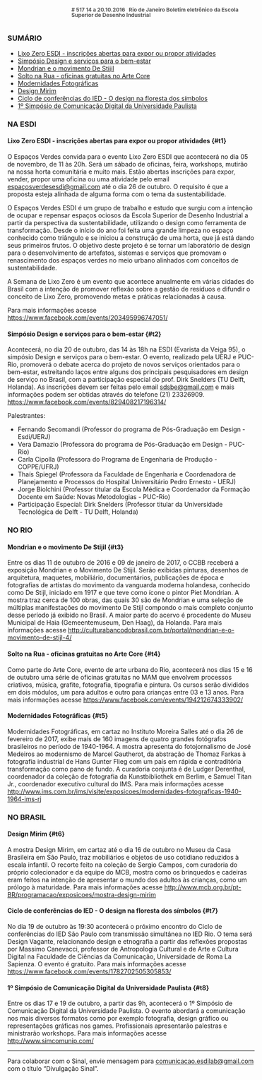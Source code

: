 <!--
---
title: sinal 517 - Esdi
-->
<div style="  width:40em;max-width: 40em;margin: 0 auto;" markdown=1>

<div style="background:url(img/selo.png) no-repeat;line-height:1em;font-size:0.85em;font-weight:bold;color:#555;padding: 0 0 0 145px;margin:0 0 3em 0;" markdown="1">
# 517
14 a 20.10.2016   Rio de Janeiro   
Boletim eletrônico da Escola Superior de Desenho Industrial
</div>


### SUMÁRIO 

  * [Lixo Zero ESDI - inscrições abertas para expor ou propor atividades](#t1)
  * [Simpósio Design e serviços para o bem-estar](#t2)
  * [Mondrian e o movimento De Stijil](#t3)
  * [Solto na Rua - oficinas gratuitas no Arte Core](#t4)
  * [Modernidades Fotográficas](#t5)
  * [Design Mirim](#t6)
  * [Ciclo de conferências do IED - O design na floresta dos símbolos](#t7)
  * [1º Simpósio de Comunicação Digital da Universidade Paulista](#t8) 


### NA ESDI

#### Lixo Zero ESDI - inscrições abertas para expor ou propor atividades {#t1}

O Espaços Verdes convida para o evento Lixo Zero ESDI que acontecerá no dia 05 de novembro, de 11 às 20h. Será um sábado de oficinas, feira, workshops, mutirão na nossa horta comunitária e muito mais. Estão abertas inscrições para expor, vender, propor uma oficina ou uma atividade pelo email espaçosverdesesdi@gmail.com até o dia 26 de outubro. O requisito é que a proposta esteja alinhada de alguma forma com o tema da sustentabilidade. 

O Espaços Verdes ESDI é um grupo de trabalho e estudo que surgiu com a intenção de ocupar e repensar espaços ociosos da Escola Superior de Desenho Industrial a partir da perspectiva da sustentabilidade, utilizando o design como ferramenta de transformação. Desde o início do ano foi feita uma grande limpeza no espaço conhecido como triângulo e se iniciou a construção de uma horta, que já está dando seus primeiros frutos. O objetivo deste projeto é se tornar um laboratório de design para o desenvolvimento de artefatos, sistemas e serviços que promovam o renascimento dos espaços verdes no meio urbano alinhados com conceitos de sustentabilidade.

A Semana de Lixo Zero é um evento que acontece anualmente em várias cidades do Brasil com a intenção de promover reflexão sobre a gestão de resíduos e difundir o conceito de Lixo Zero, promovendo metas e práticas relacionadas à causa. 

Para mais informações acesse https://www.facebook.com/events/203495996747051/ 


#### Simpósio Design e serviços para o bem-estar {#t2}

Acontecerá, no dia 20 de outubro, das 14 às 18h na ESDI (Evarista da Veiga 95), o simpósio Design e serviços para o bem-estar. O evento, realizado pela UERJ e PUC-Rio, promoverá o debate acerca do projeto de novos serviços orientados para o bem-estar, estreitando laços entre alguns dos principais pesquisadores em design de serviço no Brasil, com a participação especial do prof. Dirk Snelders (TU Delft, Holanda). As inscrições devem ser feitas pelo email sdsbe@gmail.com e mais informações podem ser obtidas através do telefone (21) 23326909. https://www.facebook.com/events/829408217196314/ 

Palestrantes: 
- Fernando Secomandi  (Professor do programa de Pós-Graduação em Design - Esdi/UERJ)
- Vera Damazio (Professora do programa de Pós-Graduação em Design - PUC-Rio)
- Carla Cipolla (Professora do Programa de Engenharia de Produção - COPPE/UFRJ)
- Thaís Spiegel (Professora da Faculdade de Engenharia e Coordenadora de Planejamento e Processos do Hospital Universitário Pedro Ernesto - UERJ)
- Jorge Biolchini (Professor titular da Escola Médica e Coordenador da Formação Docente em Saúde: Novas Metodologias - PUC-Rio)
- Participação Especial: Dirk Snelders (Professor titular da Universidade Tecnológica de Delft - TU Delft, Holanda)


### NO RIO

#### Mondrian e o movimento De Stijil {#t3}

Entre os dias 11 de outubro de 2016 e 09 de janeiro de 2017, o CCBB receberá a exposição Mondrian e o Movimento De Stijil. Serão exibidas pinturas, desenhos de arquitetura, maquetes, mobiliário, documentários, publicações de época e fotografias de artistas do movimento da vanguarda moderna holandesa, conhecido como De Stijl, iniciado em 1917 e que teve como ícone o pintor Piet Mondrian. A mostra traz cerca de 100 obras, das quais 30 são de Mondrian e uma seleção de múltiplas manifestações do movimento De Stijl compondo o mais completo conjunto desse período já exibido no Brasil. A maior parte do acervo é procedente do Museu Municipal de Haia (Gemeentemuseum, Den Haag), da Holanda. Para mais informações acesse http://culturabancodobrasil.com.br/portal/mondrian-e-o-movimento-de-stijl-4/ 


#### Solto na Rua - oficinas gratuitas no Arte Core {#t4} 

Como parte do Arte Core, evento de arte urbana do Rio, acontecerá nos dias 15 e 16 de outubro uma série de oficinas gratuitas no MAM que envolvem processos criativos, música, grafite, fotografia, tipografia e pintura. Os cursos serão divididos em dois módulos, um para adultos e outro para crianças entre 03 e 13 anos. Para mais informações acesse https://www.facebook.com/events/194212674333902/ 


#### Modernidades Fotográficas {#t5} 

Modernidades Fotográficas, em cartaz no Instituto Moreira Salles até o dia 26 de fevereiro de 2017, exibe mais de 160 imagens de quatro grandes fotógrafos brasileiros no período de 1940-1964. A mostra apresenta do fotojornalismo de José Medeiros ao modernismo de Marcel Gautherot, da abstração de Thomaz Farkas à fotografia industrial de Hans Gunter Flieg com um país em rápida e contraditória transformação como pano de fundo. A curadoria conjunta é de Ludger Derenthal, coordenador da coleção de fotografia da Kunstbibliothek em Berlim, e Samuel Titan Jr., coordenador executivo cultural do IMS. Para mais informações acesse http://www.ims.com.br/ims/visite/exposicoes/modernidades-fotograficas-1940-1964-ims-rj 


### NO BRASIL 

#### Design Mirim {#t6}

A mostra Design Mirim, em cartaz até o dia 16 de outubro no Museu da Casa Brasileira em São Paulo, traz mobiliários e objetos de uso cotidiano reduzidos à escala infantil. O recorte feito na coleção de Sergio Campos, com curadoria do próprio colecionador e da equipe do MCB, mostra como os brinquedos e cadeiras eram feitos na intenção de apresentar o mundo dos adultos às crianças, como um prólogo à maturidade. Para mais informações acesse http://www.mcb.org.br/pt-BR/programacao/exposicoes/mostra-design-mirim 


#### Ciclo de conferências do IED - O design na floresta dos símbolos {#t7} 

No dia 19 de outubro às 19:30 acontecerá o próximo encontro do Ciclo de conferências do IED São Paulo com transmissão simultânea no IED Rio. O tema será Design Vagante, relacionando design e etnografia a partir das reflexões propostas por Massimo Canevacci, professor de Antropologia Cultural e de Arte e Cultura Digital na Faculdade de Ciências da Comunicação, Universidade de Roma La Sapienza. O evento é gratuito. Para mais informações acesse https://www.facebook.com/events/1782702505305853/ 


#### 1º Simpósio de Comunicação Digital da Universidade Paulista {#t8}

Entre os dias 17 e 19 de outubro, a partir das 9h, acontecerá o 1º Simpósio de Comunicação Digital da Universidade Paulista. O evento abordará a comunicação nos mais diversos formatos como por exemplo fotografia, design gráfico ou representações gráficas nos games. Profissionais apresentarão palestras e ministrarão workshops. Para mais informações acesse http://www.simcomunip.com/  


- - - 


Para colaborar com o Sinal, envie mensagem para [comunicacao.esdilab@gmail.com](mailto:comunicacao.esdilab@gmail.com) com o título “Divulgação Sinal”.

</div>

<img src="img/selo.png" style="display:none;opacity:0;width:0;height:0;" />
